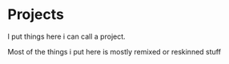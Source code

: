 # Projects
I put things here i can call a project.

Most of the things i put here is mostly remixed or reskinned stuff

